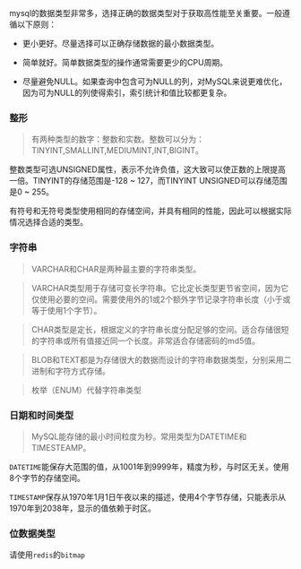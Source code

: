 mysql的数据类型非常多，选择正确的数据类型对于获取高性能至关重要。一般遵循以下原则：

- 更小更好。尽量选择可以正确存储数据的最小数据类型。

- 简单就好。简单数据类型的操作通常需要更少的CPU周期。

- 尽量避免NULL。如果查询中包含可为NULL的列，对MySQL来说更难优化，因为可为NULL的列使得索引，索引统计和值比较都更复杂。

### 整形

> 有两种类型的数字：整数和实数。整数可以分为：TINYINT,SMALLINT,MEDIUMINT,INT,BIGINT。

整数类型可选UNSIGNED属性，表示不允许负值，这大致可以使正数的上限提高一倍。TINYINT的存储范围是-128 ~ 127，而TINYINT UNSIGNED可以存储范围是0 ~ 255。

有符号和无符号类型使用相同的存储空间，并具有相同的性能，因此可以根据实际情况选择合适的类型。


### 字符串

> VARCHAR和CHAR是两种最主要的字符串类型。

> VARCHAR类型用于存储可变长字符串。它比定长类型更节省空间，因为它仅使用必要的空间。需要使用外的1或2个额外字节记录字符串长度（小于或等于使用1个字节）。

> CHAR类型是定长，根据定义的字符串长度分配足够的空间。适合存储很短的字符串或所有值接近同一个长度。非常适合存储密码的md5值。

> BLOB和TEXT都是为存储很大的数据而设计的字符串数据类型，分别采用二进制和字符方式存储。

> 枚举（ENUM）代替字符串类型


### 日期和时间类型

> MySQL能存储的最小时间粒度为秒。常用类型为DATETIME和TIMESTEAMP。

`DATETIME`能保存大范围的值，从1001年到9999年，精度为秒，与时区无关。使用8个字节的存储空间。

`TIMESTAMP`保存从1970年1月1日午夜以来的描述，使用4个字节存储，只能表示从1970年到2038年，显示的值依赖于时区。

### 位数据类型

请使用`redis`的`bitmap`
